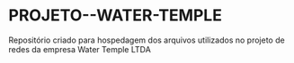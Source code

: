 # PROJETO--WATER-TEMPLE
Repositório criado para hospedagem dos arquivos utilizados no projeto de redes da empresa Water Temple LTDA
